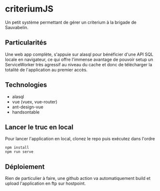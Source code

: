 # criteriumJS

Un petit système permettant de gérer un criterium à la brigade de Sauvabelin.

## Particularités

Une web app complète, s'appuie sur alasql pour bénéficier d'une API SQL locale en navigateur, ce qui offre l'immense avantage de pouvoir setup un ServiceWorker très agressif au niveau du cache et donc de télécharger la totalité de l'application au premier accès.

## Technologies
- alasql
- vue (vuex, vue-router)
- ant-design-vue
- handsontable

## Lancer le truc en local

Pour lancer l'application en local, clonez le repo puis exécutez dans l'ordre
```
npm install
npm run serve
```

## Déploiement

Rien de particulier à faire, une github action va automatiquement build et upload l'application en ftp sur hostpoint.
